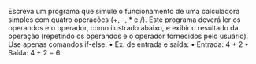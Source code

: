 Escreva um programa que simule o funcionamento de uma
calculadora simples com quatro operações (+, -, * e /). Este
programa deverá ler os operandos e o operador, como
ilustrado abaixo, e exibir o resultado da operação (repetindo
os operandos e o operador fornecidos pelo usuário). Use
apenas comandos if-else.
• Ex. de entrada e saída:
• Entrada: 4 + 2
• Saída: 4 + 2 = 6

